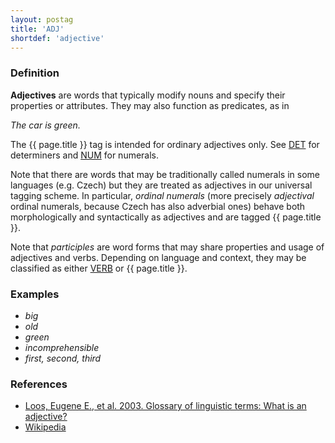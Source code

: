 ```yaml
---
layout: postag
title: 'ADJ'
shortdef: 'adjective'
---
```


### Definition

**Adjectives** are words that typically modify nouns and specify their properties or attributes. They may also function as predicates, as in

_The car is green._

The {{ page.title }} tag is intended for ordinary adjectives only. See <a href="DET.html">DET</a> for determiners and <a href="NUM.html">NUM</a> for numerals.

Note that there are words that may be traditionally called numerals in some languages (e.g. Czech) but they are treated as adjectives in our universal tagging scheme. In particular, _ordinal numerals_ (more precisely _adjectival_ ordinal numerals, because Czech has also adverbial ones) behave both morphologically and syntactically as adjectives and are tagged {{ page.title }}.

Note that _participles_ are word forms that may share properties and usage of adjectives and verbs. Depending on language and context, they may be classified as either <a href="VERB.html">VERB</a> or {{ page.title }}.

### Examples

* _big_
* _old_
* _green_
* _incomprehensible_
* _first, second, third_

### References

* <a href="http://www-01.sil.org/linguistics/GlossaryOfLinguisticTerms/WhatIsAnAdjective.htm">Loos, Eugene E., et al. 2003. Glossary of linguistic terms: What is an adjective?</a>
* <a href="http://en.wikipedia.org/wiki/Adjective">Wikipedia</a>
